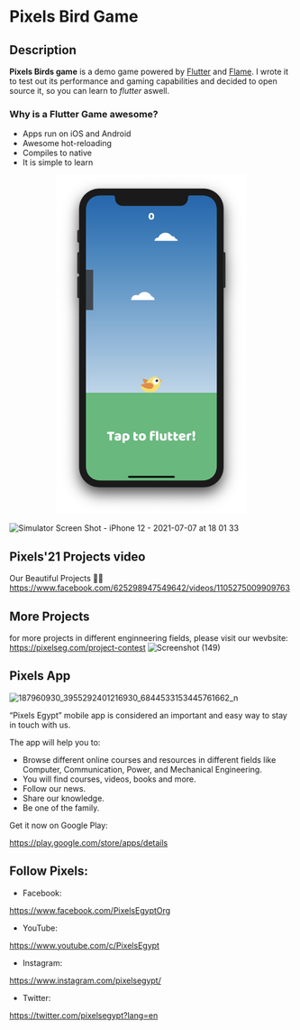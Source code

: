 # Pixels Bird Game
<!-- 
[![License: MIT](https://img.shields.io/github/license/ecklf/flutters.svg)](https://opensource.org/licenses/MIT)
<img alt="GitHub top language" src="https://img.shields.io/github/languages/top/ecklf/flutters.svg">
[![Powered by Flame](https://img.shields.io/badge/Powered%20by-%F0%9F%94%A5-orange.svg)](https://flame-engine.org)
<img alt="GitHub top language" src="https://img.shields.io/badge/Made%20with-Flutter-blue.svg"> -->

## Description

**Pixels Birds game** is a demo game powered by [Flutter](https://www.flutter.dev) and [Flame](https://flame-engine.org/). I wrote it to test out its performance and gaming capabilities and decided to open source it, so you can learn to _flutter_ aswell.

### Why is a Flutter Game awesome?

- Apps run on iOS and Android
- Awesome hot-reloading
- Compiles to native
- It is simple to learn

<p align="center">
<img height="600" width="auto" src="screenshot.png" />
</p>

![Simulator Screen Shot - iPhone 12 - 2021-07-07 at 18 01 33](https://user-images.githubusercontent.com/80456446/124807445-9eb50180-df12-11eb-9ff1-2740b79b0ee5.png)


## Pixels'21 Projects video
Our Beautiful Projects 🖤✨
https://www.facebook.com/625298947549642/videos/1105275009909763

## More Projects
for more projects in different enginneering fields, please visit our wevbsite:
https://pixelseg.com/project-contest
![Screenshot (149)](https://user-images.githubusercontent.com/80456446/124113398-b18b8a00-da6b-11eb-8faf-70db2402673c.png)


## Pixels App 
![187960930_3955292401216930_6844533153445761662_n](https://user-images.githubusercontent.com/80456446/124113684-00392400-da6c-11eb-8779-cea0193eefb6.jpg)

“Pixels Egypt” mobile app is considered an important and easy way to stay in touch with us.

The app will help you to:

- Browse different online courses and resources in different fields like Computer, Communication, Power, and Mechanical Engineering.
- You will find courses, videos, books and more.
- Follow our news.
- Share our knowledge.
- Be one of the family.

Get it now on Google Play:

https://play.google.com/store/apps/details


## Follow Pixels:

- Facebook:

https://www.facebook.com/PixelsEgyptOrg

- YouTube:

https://www.youtube.com/c/PixelsEgypt

- Instagram:

https://www.instagram.com/pixelsegypt/

- Twitter:

https://twitter.com/pixelsegypt?lang=en



<!-- ## Contributing

Contributions are what make the open source community such an amazing place to be learn, inspire, and create. Any contributions you make are **greatly appreciated**.

1. Fork the Project
2. Create your Feature Branch (`git checkout -b feature/AmazingFeature`)
3. Commit your Changes (`git commit -m 'Add some AmazingFeature`)
4. Push to the Branch (`git push origin feature/AmazingFeature`)
5. Open a Pull Request
<!-- 
## Special Thanks

- Flutter and Flame Discord community
- [@japalekhin (check out his Flame guides)](https://github.com/japalekhin)
<!-- 
## License

Distributed under the MIT License. See `LICENSE` for more information. -->

